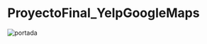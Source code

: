 # ProyectoFinal_YelpGoogleMaps
![portada](https://github.com/JohannaRangel/ProyectoFinal_YelpGoogleMaps/raw/main/assets/portada.png)
